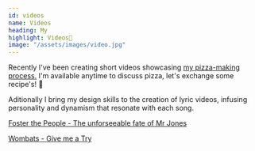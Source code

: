 ```yaml
---
id: videos
name: Videos
heading: My  
highlight: Videos📼
image: "/assets/images/video.jpg"
---
```


Recently I've been creating short videos showcasing [my pizza-making process.](https://www.youtube.com/shorts/u79AVTLOnZ8) I'm available anytime to discuss pizza, let's exchange some recipe's! 🍕

Aditionally I bring my design skills to the creation of lyric videos, infusing personality and dynamism that resonate with each song.

[Foster the People - The unforseeable fate of Mr Jones](https://www.youtube.com/watch?v=irkX5w3H09Y)

[Wombats - Give me a Try](https://www.youtube.com/watch?v=gAprw-wBrcc)
